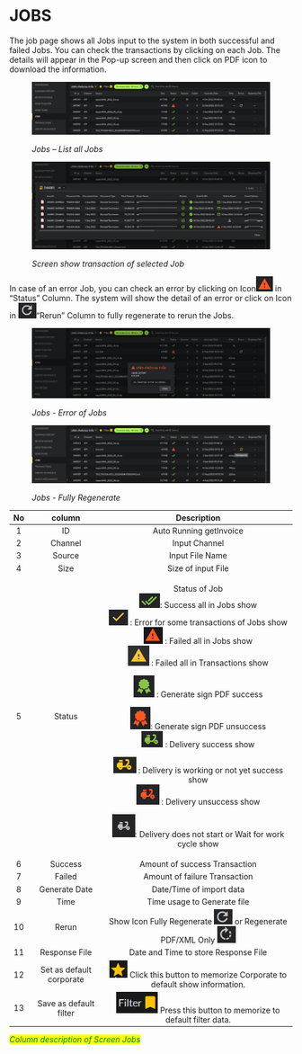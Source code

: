 # JOBS

The job page shows all Jobs input to the system in both successful and failed Jobs. You can check the transactions by clicking on each Job. The details will appear in the Pop-up screen and then click on PDF icon to download the information.

<figure><img src="../.gitbook/assets/image (13).png" alt=""><figcaption><p><em>Jobs – List all Jobs</em></p></figcaption></figure>

<figure><img src="../.gitbook/assets/image (62).png" alt=""><figcaption><p><em>Screen show transaction of selected Job</em></p></figcaption></figure>

In case of an error Job, you can check an error by clicking on Icon![](<../.gitbook/assets/image (75).png>) in “Status” Column. The system will show the detail of an error or click on Icon in ![](<../.gitbook/assets/image (15).png>)“Rerun” Column to fully regenerate to rerun the Jobs.

<figure><img src="../.gitbook/assets/image (47).png" alt=""><figcaption><p><em>Jobs - Error of Jobs</em></p></figcaption></figure>

<figure><img src="../.gitbook/assets/image.png" alt=""><figcaption><p><em>Jobs - Fully Regenerate</em></p></figcaption></figure>

|  No |          column          |                                                                                                                                                                                                                                                                                                                                                                                                                                                                           Description                                                                                                                                                                                                                                                                                                                                                                                                                                                                           |
| :-: | :----------------------: | :-------------------------------------------------------------------------------------------------------------------------------------------------------------------------------------------------------------------------------------------------------------------------------------------------------------------------------------------------------------------------------------------------------------------------------------------------------------------------------------------------------------------------------------------------------------------------------------------------------------------------------------------------------------------------------------------------------------------------------------------------------------------------------------------------------------------------------------------------------------------------------------------------------------------------------------------------------------: |
|  1  |            ID            |                                                                                                                                                                                                                                                                                                                                                                                                                                                                     Auto Running getInvoice                                                                                                                                                                                                                                                                                                                                                                                                                                                                     |
|  2  |          Channel         |                                                                                                                                                                                                                                                                                                                                                                                                                                                                          Input Channel                                                                                                                                                                                                                                                                                                                                                                                                                                                                          |
|  3  |          Source          |                                                                                                                                                                                                                                                                                                                                                                                                                                                                         Input File Name                                                                                                                                                                                                                                                                                                                                                                                                                                                                         |
|  4  |           Size           |                                                                                                                                                                                                                                                                                                                                                                                                                                                                        Size of input File                                                                                                                                                                                                                                                                                                                                                                                                                                                                       |
|  5  |          Status          | <p>Status of Job<br> <img src="../.gitbook/assets/image (71).png" alt="">: Success all in Jobs show<br><img src="../.gitbook/assets/image (52).png" alt=""> : Error for some transactions of Jobs show<br><img src="../.gitbook/assets/image (5).png" alt=""> : Failed all in Jobs show<br><img src="../.gitbook/assets/image (30).png" alt=""> : Failed all in Transactions show</p><p><img src="../.gitbook/assets/image (73).png" alt=""> : Generate sign PDF success</p><p> <img src="../.gitbook/assets/image (16).png" alt="">: Generate sign PDF unsuccess<br><img src="../.gitbook/assets/image (85).png" alt=""> : Delivery success show</p><p><img src="../.gitbook/assets/image (74).png" alt=""> : Delivery is working or not yet success show<br><img src="../.gitbook/assets/image (6).png" alt=""> : Delivery unsuccess show</p><p> <img src="../.gitbook/assets/image (4).png" alt="">: Delivery does not start or Wait for work cycle show</p> |
|  6  |          Success         |                                                                                                                                                                                                                                                                                                                                                                                                                                                                  Amount of success Transaction                                                                                                                                                                                                                                                                                                                                                                                                                                                                  |
|  7  |          Failed          |                                                                                                                                                                                                                                                                                                                                                                                                                                                                  Amount of failure Transaction                                                                                                                                                                                                                                                                                                                                                                                                                                                                  |
|  8  |       Generate Date      |                                                                                                                                                                                                                                                                                                                                                                                                                                                                     Date/Time of import data                                                                                                                                                                                                                                                                                                                                                                                                                                                                    |
|  9  |           Time           |                                                                                                                                                                                                                                                                                                                                                                                                                                                                   Time usage to Generate file                                                                                                                                                                                                                                                                                                                                                                                                                                                                   |
|  10 |           Rerun          |                                                                                                                                                                                                                                                                                                                                                                                                          Show Icon Fully Regenerate ![](<../.gitbook/assets/image (28).png>)       or Regenerate PDF/XML Only ![](<../.gitbook/assets/image (67).png>)                                                                                                                                                                                                                                                                                                                                                                                                          |
|  11 |       Response File      |                                                                                                                                                                                                                                                                                                                                                                                                                                                               Date and Time to store Response File                                                                                                                                                                                                                                                                                                                                                                                                                                                              |
|  12 | Set as default corporate |                                                                                                                                                                                                                                                                                                                                                                                                                           ![](<../.gitbook/assets/image (95).png>) Click this button to memorize Corporate to default show information.                                                                                                                                                                                                                                                                                                                                                                                                                         |
|  13 |  Save as default filter  |                                                                                                                                                                                                                                                                                                                                                                                                                                  ![](<../.gitbook/assets/image (66).png>) Press this button to memorize to default filter data.                                                                                                                                                                                                                                                                                                                                                                                                                                 |

_<mark style="color:green;">Column description of Screen Jobs</mark>_

